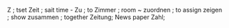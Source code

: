 Z ; tset
Zeit ; sait  time -
Zu ; to
Zimmer ; room ~
zuordnen ; to assign
zeigen ; show
zusammen ; together
Zeitung; News paper
Zahl;
